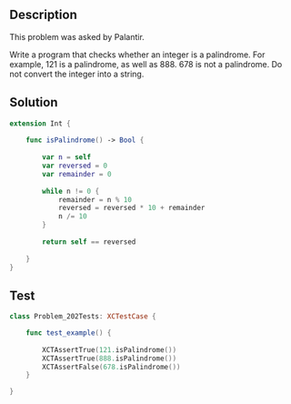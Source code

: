 ## Description

This problem was asked by Palantir.

Write a program that checks whether an integer is a palindrome. For example, 121 is a palindrome, as well as 888. 678 is not a palindrome. Do not convert the integer into a string.

## Solution

```swift
extension Int {
    
    func isPalindrome() -> Bool {
        
        var n = self
        var reversed = 0
        var remainder = 0
        
        while n != 0 {
            remainder = n % 10
            reversed = reversed * 10 + remainder
            n /= 10
        }
        
        return self == reversed
        
    }
}
```

## Test

```swift
class Problem_202Tests: XCTestCase {

    func test_example() {
        
        XCTAssertTrue(121.isPalindrome())
        XCTAssertTrue(888.isPalindrome())
        XCTAssertFalse(678.isPalindrome())
    }

}
```
